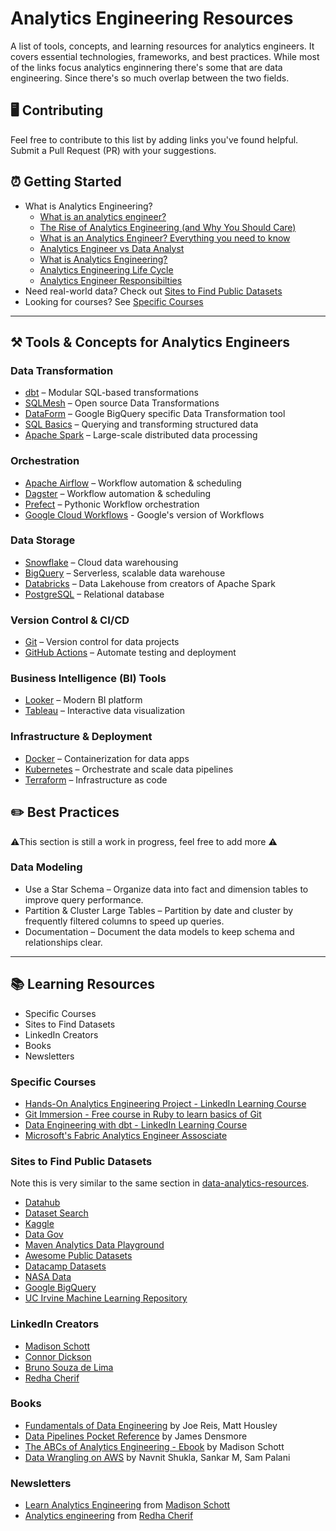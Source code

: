 # Analytics Engineering Resources

A  list of tools, concepts, and learning resources for analytics engineers. It covers essential technologies, frameworks, and best practices. While most of the links focus analytics enginnering there's some that are data engineering. Since there's so much overlap between the two fields.

## 🖥️ Contributing
Feel free to contribute to this list by adding links you've found helpful. Submit a Pull Request (PR) with your suggestions.

## ⏰ Getting Started

- What is Analytics Engineering?
  - [What is an analytics engineer?](https://www.kellyjadams.com/post/what-is-an-analytics-engineer)
  - [The Rise of Analytics Engineering (and Why You Should Care)](https://youtu.be/Qj1_KgakzqU?si=gO5rKvuHY84KjyJU)
  - [What is an Analytics Engineer? Everything you need to know](https://www.datacamp.com/blog/what-is-an-analytics-engineer-everything-you-need-to-know)
  - [Analytics Engineer vs Data Analyst](https://www.getdbt.com/blog/analytics-engineer-vs-data-analyst)
  - [What is Analytics Engineering?](https://www.getdbt.com/blog/what-is-analytics-engineering)
  - [Analytics Engineering Life Cycle](https://www.getdbt.com/resources/guides/the-analytics-development-lifecycle)
  - [Analytics Engineer Responsibilties](https://handbook.gitlab.com/job-families/marketing/enterprise-data/analytics-engineer/)
- Need real-world data? Check out [Sites to Find Public Datasets](#sites-to-find-public-datasets)
- Looking for courses? See [Specific Courses](#specific-courses)

---

## ⚒️ Tools & Concepts for Analytics Engineers  

### Data Transformation  
- [dbt](https://www.getdbt.com/) – Modular SQL-based transformations
- [SQLMesh](https://sqlmesh.com/) – Open source Data Transformations
- [DataForm](https://cloud.google.com/dataform?hl=en) – Google BigQuery specific Data Transformation tool
- [SQL Basics](https://www.w3schools.com/sql/) – Querying and transforming structured data
- [Apache Spark](https://spark.apache.org/) – Large-scale distributed data processing

### Orchestration  
- [Apache Airflow](https://airflow.apache.org/) – Workflow automation & scheduling
- [Dagster](https://dagster.io/) – Workflow automation & scheduling
- [Prefect](https://www.prefect.io/) – Pythonic Workflow orchestration
- [Google Cloud Workflows](https://cloud.google.com/workflows?hl=en) - Google's version of Workflows 

### Data Storage  
- [Snowflake](https://www.snowflake.com/) – Cloud data warehousing
- [BigQuery](https://cloud.google.com/bigquery) – Serverless, scalable data warehouse
- [Databricks](https://www.databricks.com/) – Data Lakehouse from creators of Apache Spark
- [PostgreSQL](https://www.postgresql.org/) – Relational database

### Version Control & CI/CD  
- [Git](https://git-scm.com/) – Version control for data projects
- [GitHub Actions](https://github.com/features/actions) – Automate testing and deployment

### Business Intelligence (BI) Tools  
- [Looker](https://looker.com/) – Modern BI platform
- [Tableau](https://www.tableau.com/) – Interactive data visualization 

### Infrastructure & Deployment  
- [Docker](https://www.docker.com/) – Containerization for data apps
- [Kubernetes](https://kubernetes.io/) – Orchestrate and scale data pipelines
- [Terraform](https://www.terraform.io/) – Infrastructure as code

## ✏️ Best Practices

⚠️This section is still a work in progress, feel free to add more ⚠️

### Data Modeling

- Use a Star Schema – Organize data into fact and dimension tables to improve query performance.
- Partition & Cluster Large Tables – Partition by date and cluster by frequently filtered columns to speed up queries.  
- Documentation – Document the data models to keep schema and relationships clear.

---

## 📚 Learning Resources
- Specific Courses
- Sites to Find Datasets
- LinkedIn Creators
- Books
- Newsletters

### Specific Courses

- [Hands-On Analytics Engineering Project - LinkedIn Learning Course](https://www.linkedin.com/learning/hands-on-analytics-engineering-project?trk=profile_featured_learning_course&lipi=urn%3Ali%3Apage%3Ad_flagship3_profile_view_base%3BVP3qykzJS%2BeH05NxdZYLLw%3D%3D)
- [Git Immersion - Free course in Ruby to learn basics of Git](https://gitimmersion.com/)
- [Data Engineering with dbt - LinkedIn Learning Course](https://www.linkedin.com/learning/data-engineering-with-dbt/build-your-first-dbt-project?u=57888345)
- [Microsoft's Fabric Analytics Engineer Assosciate](https://learn.microsoft.com/en-us/credentials/certifications/fabric-analytics-engineer-associate/?practice-assessment-type=certification
)

### Sites to Find Public Datasets

Note this is very similar to the same section in [data-analytics-resources](https://github.com/kellyjadams/data-analytics-resources).

- [Datahub](https://datahub.io/collections)
- [Dataset Search](https://datasetsearch.research.google.com/) 
- [Kaggle](https://www.kaggle.com/datasets) 
- [Data Gov](https://data.gov/)
- [Maven Analytics Data Playground](https://www.mavenanalytics.io/data-playground)
- [Awesome Public Datasets](https://github.com/awesomedata/awesome-public-datasets)
- [Datacamp Datasets](https://www.datacamp.com/workspace/datasets)
- [NASA Data](https://data.nasa.gov/)
- [Google BigQuery](https://cloud.google.com/bigquery/docs/sandbox)
- [UC Irvine Machine Learning Repository](https://archive.ics.uci.edu/datasets)

### LinkedIn Creators

- [Madison Schott](https://www.linkedin.com/in/schottmadison/)
- [Connor Dickson](https://www.linkedin.com/in/connordickson2/)
- [Bruno Souza de Lima](https://www.linkedin.com/in/brunoszdl/)
- [Redha Cherif](https://www.linkedin.com/in/redhacherif/)

### Books

- [Fundamentals of Data Engineering](https://a.co/d/drxVkzH) by Joe Reis, Matt Housley 
- [Data Pipelines Pocket Reference](https://a.co/d/ckHnFB3) by James Densmore
- [The ABCs of Analytics Engineering - Ebook](https://madisonmae.gumroad.com/l/learnanalyticsengineering) by Madison Schott
- [Data Wrangling on AWS](https://a.co/d/3zxPxdL) by Navnit Shukla, Sankar M, Sam Palani

### Newsletters 

- [Learn Analytics Engineering](https://learnanalyticsengineering.substack.com/subscribe) from [Madison Schott](https://www.linkedin.com/in/schottmadison/)
- [Analytics engineering](https://redhacherif.substack.com/) from [Redha Cherif](https://www.linkedin.com/in/redhacherif/)
